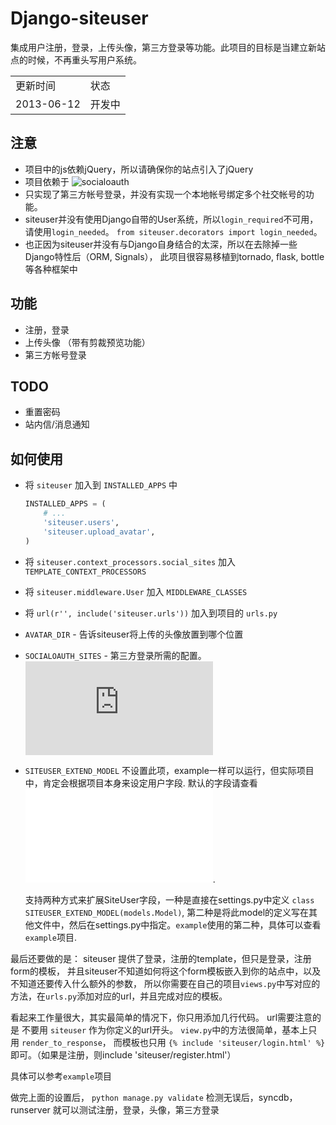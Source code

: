 # Django-siteuser

集成用户注册，登录，上传头像，第三方登录等功能。此项目的目标是当建立新站点的时候，不再重头写用户系统。

<table>
<tr><td>更新时间</td><td>状态</td></tr>
<tr><td>2013-06-12</td><td>开发中</td></tr>
</table>

## 注意

*   项目中的js依赖jQuery，所以请确保你的站点引入了jQuery
*   项目依赖于 ![socialoauth](https://github.com/yueyoum/social-oauth)
*   只实现了第三方帐号登录，并没有实现一个本地帐号绑定多个社交帐号的功能。
*   siteuser并没有使用Django自带的User系统，所以`login_required`不可用，请使用`login_needed`。
    `from siteuser.decorators import login_needed`。
*   也正因为siteuser并没有与Django自身结合的太深，所以在去除掉一些Django特性后（ORM, Signals），
此项目很容易移植到tornado, flask, bottle等各种框架中


## 功能

*   注册，登录
*   上传头像 （带有剪裁预览功能）
*   第三方帐号登录

## TODO

*   重置密码
*   站内信/消息通知

## 如何使用

*   将 `siteuser` 加入到 `INSTALLED_APPS` 中
    ```python
    INSTALLED_APPS = (
        # ...
        'siteuser.users',
        'siteuser.upload_avatar',
    )
    ```

*   将 `siteuser.context_processors.social_sites` 加入 `TEMPLATE_CONTEXT_PROCESSORS`
*   将 `siteuser.middleware.User` 加入 `MIDDLEWARE_CLASSES`
*   将 `url(r'', include('siteuser.urls'))` 加入到项目的 `urls.py` 
*   `AVATAR_DIR` - 告诉siteuser将上传的头像放置到哪个位置
*   `SOCIALOAUTH_SITES` - 第三方登录所需的配置。![见socialoauth文档](https://github.com/yueyoum/social-oauth/blob/master/doc.md#-settingspy)
*   `SITEUSER_EXTEND_MODEL`
    不设置此项，example一样可以运行，但实际项目中，肯定会根据项目本身来设定用户字段.
    默认的字段请查看 ![SiteUser](/siteuser/users/models.py).
    
    支持两种方式来扩展SiteUser字段，一种是直接在settings.py中定义 `class SITEUSER_EXTEND_MODEL(models.Model)`,
    第二种是将此model的定义写在其他文件中，然后在settings.py中指定。`example`使用的第二种，具体可以查看`example`项目.


最后还要做的是： siteuser 提供了登录，注册的template，但只是登录，注册form的模板，
并且siteuser不知道如何将这个form模板嵌入到你的站点中，以及不知道还要传入什么额外的参数，
所以你需要在自己的项目`views.py`中写对应的方法，在`urls.py`添加对应的url，并且完成对应的模板。

看起来工作量很大，其实最简单的情况下，你只用添加几行代码。
url需要注意的是 不要用 `siteuser` 作为你定义的url开头。
`view.py`中的方法很简单，基本上只用 `render_to_response`，
而模板也只用 `{% include 'siteuser/login.html' %}`即可。（如果是注册，则include 'siteuser/register.html'）

具体可以参考`example`项目

做完上面的设置后， `python manage.py validate` 检测无误后，syncdb，runserver 就可以测试注册，登录，头像，第三方登录
